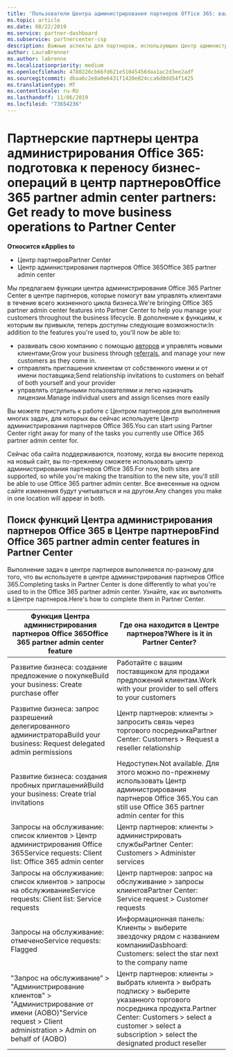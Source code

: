 ```yaml
---
title: 'Пользователи Центра администрирования партнеров Office 365: ваши бизнес-операции переносятся в Центр партнеров | Центр партнеров'
ms.topic: article
ms.date: 08/22/2019
ms.service: partner-dashboard
ms.subservice: partnercenter-csp
description: Важные аспекты для партнеров, использующих Центр администрирования партнеров Office 365 и переходящих в Центр партнеров
author: LauraBrenner
ms.author: labrenne
ms.localizationpriority: medium
ms.openlocfilehash: 4780226cb66fd621e51045456daa1ac2d3ee2adf
ms.sourcegitcommit: dbaa6c2e8a0e6431f1420e024cca6d0dd54f1425
ms.translationtype: MT
ms.contentlocale: ru-RU
ms.lasthandoff: 11/06/2019
ms.locfileid: "73654236"
---
```

# <a name="office-365-partner-admin-center-partners-get-ready-to-move-business-operations-to-partner-center"></a><span data-ttu-id="d12c5-103">Партнерские партнеры центра администрирования Office 365: подготовка к переносу бизнес-операций в центр партнеров</span><span class="sxs-lookup"><span data-stu-id="d12c5-103">Office 365 partner admin center partners: Get ready to move business operations to Partner Center</span></span>

<span data-ttu-id="d12c5-104">**Относится к**</span><span class="sxs-lookup"><span data-stu-id="d12c5-104">**Applies to**</span></span> 

- <span data-ttu-id="d12c5-105">Центр партнеров</span><span class="sxs-lookup"><span data-stu-id="d12c5-105">Partner Center</span></span>
- <span data-ttu-id="d12c5-106">Центр администрирования партнеров Office 365</span><span class="sxs-lookup"><span data-stu-id="d12c5-106">Office 365 partner admin center</span></span>

<span data-ttu-id="d12c5-107">Мы предлагаем функции центра администрирования Office 365 Partner Center в центре партнеров, которые помогут вам управлять клиентами в течение всего жизненного цикла бизнеса.</span><span class="sxs-lookup"><span data-stu-id="d12c5-107">We're bringing Office 365 partner admin center features into Partner Center to help you manage your customers throughout the business lifecycle.</span></span> <span data-ttu-id="d12c5-108">В дополнение к функциям, к которым вы привыкли, теперь доступны следующие возможности:</span><span class="sxs-lookup"><span data-stu-id="d12c5-108">In addition to the features you're used to, you'll now be able to:</span></span> 

*  <span data-ttu-id="d12c5-109">развивать свою компанию с помощью [авторов](referrals.md) и управлять новыми клиентами;</span><span class="sxs-lookup"><span data-stu-id="d12c5-109">Grow your business through [referrals](referrals.md), and manage your new customers as they come in.</span></span>
*  <span data-ttu-id="d12c5-110">отправлять приглашения клиентам от собственного имени и от имени поставщика;</span><span class="sxs-lookup"><span data-stu-id="d12c5-110">Send relationship invitations to customers on behalf of both yourself and your provider</span></span>
*  <span data-ttu-id="d12c5-111">управлять отдельными пользователями и легко назначать лицензии.</span><span class="sxs-lookup"><span data-stu-id="d12c5-111">Manage individual users and assign licenses more easily</span></span>

<span data-ttu-id="d12c5-112">Вы можете приступить к работе с Центром партнеров для выполнения многих задач, для которых вы сейчас используете Центр администрирования партнеров Office 365.</span><span class="sxs-lookup"><span data-stu-id="d12c5-112">You can start using Partner Center right away for many of the tasks you currently use Office 365 partner admin center for.</span></span> 

<span data-ttu-id="d12c5-113">Сейчас оба сайта поддерживаются, поэтому, когда вы вносите переход на новый сайт, вы по-прежнему сможете использовать центр администрирования партнеров Office 365.</span><span class="sxs-lookup"><span data-stu-id="d12c5-113">For now, both sites are supported, so while you're making the transition to the new site, you'll still be able to use Office 365 partner admin center.</span></span> <span data-ttu-id="d12c5-114">Все внесенные на одном сайте изменения будут учитываться и на другом.</span><span class="sxs-lookup"><span data-stu-id="d12c5-114">Any changes you make in one location will appear in both.</span></span>

## <a name="find-office-365-partner-admin-center-features-in-partner-center"></a><span data-ttu-id="d12c5-115">Поиск функций Центра администрирования партнеров Office 365 в Центре партнеров</span><span class="sxs-lookup"><span data-stu-id="d12c5-115">Find Office 365 partner admin center features in Partner Center</span></span>

<span data-ttu-id="d12c5-116">Выполнение задач в центре партнеров выполняется по-разному для того, что вы используете в центре администрирования партнеров Office 365.</span><span class="sxs-lookup"><span data-stu-id="d12c5-116">Completing tasks in Partner Center is done differently to what you're used to in the Office 365 partner admin center.</span></span> <span data-ttu-id="d12c5-117">Узнайте, как их выполнять в Центре партнеров.</span><span class="sxs-lookup"><span data-stu-id="d12c5-117">Here's how to complete them in Partner Center.</span></span>

| <span data-ttu-id="d12c5-118">Функция Центра администрирования партнеров Office 365</span><span class="sxs-lookup"><span data-stu-id="d12c5-118">Office 365 partner admin center feature</span></span>                       | <span data-ttu-id="d12c5-119">Где она находится в Центре партнеров?</span><span class="sxs-lookup"><span data-stu-id="d12c5-119">Where is it in Partner Center?</span></span> | 
|   -----------------------------------------------  | -------------- |
| <span data-ttu-id="d12c5-120">Развитие бизнеса: создание предложение о покупке</span><span class="sxs-lookup"><span data-stu-id="d12c5-120">Build your business: Create purchase offer</span></span> | <span data-ttu-id="d12c5-121">Работайте с вашим поставщиком для продажи предложений клиентам.</span><span class="sxs-lookup"><span data-stu-id="d12c5-121">Work with your provider to sell offers to your customers</span></span> |
| <span data-ttu-id="d12c5-122">Развитие бизнеса: запрос разрешений делегированного администратора</span><span class="sxs-lookup"><span data-stu-id="d12c5-122">Build your business: Request delegated admin permissions</span></span> | <span data-ttu-id="d12c5-123">Центр партнеров: клиенты > запросить связь через торгового посредника</span><span class="sxs-lookup"><span data-stu-id="d12c5-123">Partner Center: Customers > Request a reseller relationship</span></span> |
| <span data-ttu-id="d12c5-124">Развитие бизнеса: создания пробных приглашений</span><span class="sxs-lookup"><span data-stu-id="d12c5-124">Build your business: Create trial invitations</span></span> | <span data-ttu-id="d12c5-125">Недоступен.</span><span class="sxs-lookup"><span data-stu-id="d12c5-125">Not available.</span></span> <span data-ttu-id="d12c5-126">Для этого можно по-прежнему использовать Центр администрирования партнеров Office 365.</span><span class="sxs-lookup"><span data-stu-id="d12c5-126">You can still use Office 365 partner admin center for this</span></span> |
| <span data-ttu-id="d12c5-127">Запросы на обслуживание: список клиентов > Центр администрирования Office 365</span><span class="sxs-lookup"><span data-stu-id="d12c5-127">Service requests: Client list: Office 365 admin center</span></span> | <span data-ttu-id="d12c5-128">Центр партнеров: клиенты > администрировать службы</span><span class="sxs-lookup"><span data-stu-id="d12c5-128">Partner Center: Customers > Administer services</span></span> |
| <span data-ttu-id="d12c5-129">Запросы на обслуживание: список клиентов > запросы на обслуживание</span><span class="sxs-lookup"><span data-stu-id="d12c5-129">Service requests: Client list: Service requests</span></span> | <span data-ttu-id="d12c5-130">Центр партнеров: запрос на обслуживание > запросы клиентов</span><span class="sxs-lookup"><span data-stu-id="d12c5-130">Partner Center: Service request > Customer requests</span></span> |
| <span data-ttu-id="d12c5-131">Запросы на обслуживание: отмечено</span><span class="sxs-lookup"><span data-stu-id="d12c5-131">Service requests: Flagged</span></span> | <span data-ttu-id="d12c5-132">Информационная панель: Клиенты > выберите звездочку рядом с названием компании</span><span class="sxs-lookup"><span data-stu-id="d12c5-132">Dasbhoard: Customers: select the star next to the company name</span></span> |
| <span data-ttu-id="d12c5-133">"Запрос на обслуживание" > "Администрирование клиентов" > "Администрирование от имени (AOBO)"</span><span class="sxs-lookup"><span data-stu-id="d12c5-133">Service request > Client administration > Admin on behalf of (AOBO)</span></span> | <span data-ttu-id="d12c5-134">Центр партнеров: клиенты > выбрать клиента > выбрать подписку > выберите указанного торгового посредника продукта.</span><span class="sxs-lookup"><span data-stu-id="d12c5-134">Partner Center: Customers > select a customer > select a subscription > select the designated product reseller</span></span> |

